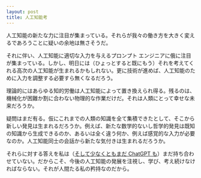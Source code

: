 ```yaml
---
layout: post
title: 人工知能考
---
```


人工知能の新たな力に注目が集まっている。それらが我々の働き方を大きく変えるであろうことに疑いの余地は無さそうだ。 

それに伴い、人工知能に適切な入力を与えるプロンプト エンジニアに俄に注目が集まっている。しかし、明日には（ひょっとすると既にもう）それを考えてくれる高次の人工知能が生まれるかもしれない。更に技術が進めば、人工知能のために入力を調整する必要すら無くなるだろう。

理論的にはあらゆる知的労働は人工知能によって置き換えられ得る。残るのは、機械化が困難か割に合わない物理的な作業だけだ。それは人類にとって幸せな未来だろうか。

疑問はまだ有る。仮にこれまでの人類の知識を全て集積できたとして、そこから新しい発見は生まれるだろうか。例えば、新たな数学的ないし哲学的発見は既知の知識から生成できるのか、あるいは全く違う何か、例えば感覚的な入力が必要なのか。人工知能同士の会話から新たな気付きは生まれるだろうか。

それらに対する答えを私は（[そして少なくともまだ ChatGPT も](https://gist.github.com/masaru-iritani/3651c56215d5214cd302189a2781e03c)）まだ持ち合わせていない。だからこそ、今後の人工知能の発展を注視し、学び、考え続けなければならない。それが人間たる私の矜持なのだから。